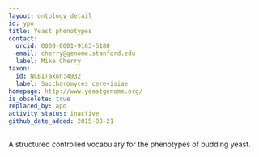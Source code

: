 ```yaml
---
layout: ontology_detail
id: ypo
title: Yeast phenotypes
contact:
  orcid: 0000-0001-9163-5180
  email: cherry@genome.stanford.edu
  label: Mike Cherry
taxon:
  id: NCBITaxon:4932
  label: Saccharomyces cerevisiae
homepage: http://www.yeastgenome.org/
is_obsolete: true
replaced_by: apo
activity_status: inactive
github_date_added: 2015-08-21
---
```


A structured controlled vocabulary for the phenotypes of budding yeast.
